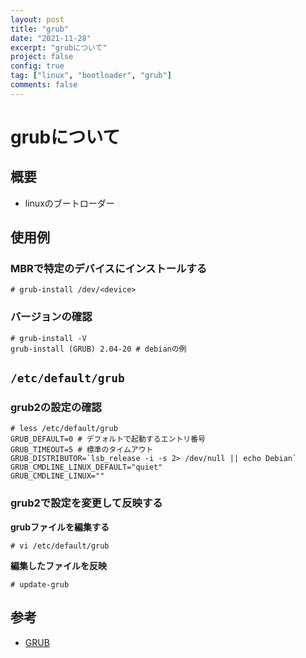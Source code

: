 ```yaml
---
layout: post
title: "grub"
date: "2021-11-28"
excerpt: "grubについて"
project: false
config: true
tag: ["linux", "bootloader", "grub"]
comments: false
---
```


# grubについて

## 概要
 - linuxのブートローダー

## 使用例

### MBRで特定のデバイスにインストールする

```console
# grub-install /dev/<device>
```

### バージョンの確認

```console
# grub-install -V
grub-install (GRUB) 2.04-20 # debianの例
```


## `/etc/default/grub`

### grub2の設定の確認

```console
# less /etc/default/grub
GRUB_DEFAULT=0 # デフォルトで起動するエントリ番号
GRUB_TIMEOUT=5 # 標準のタイムアウト
GRUB_DISTRIBUTOR=`lsb_release -i -s 2> /dev/null || echo Debian`
GRUB_CMDLINE_LINUX_DEFAULT="quiet"
GRUB_CMDLINE_LINUX=""
```

### grub2で設定を変更して反映する

**grubファイルを編集する**  
```console
# vi /etc/default/grub
```

**編集したファイルを反映**  
```console
# update-grub
```


## 参考
 - [GRUB](https://wiki.archlinux.jp/index.php/GRUB)
